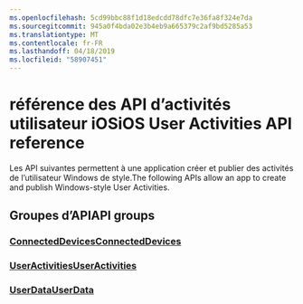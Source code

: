 ```yaml
---
ms.openlocfilehash: 5cd99bbc88f1d18edcdd78dfc7e36fa8f324e7da
ms.sourcegitcommit: 945a0f4bda02e3b4eb9a665379c2af9bd5285a53
ms.translationtype: MT
ms.contentlocale: fr-FR
ms.lasthandoff: 04/18/2019
ms.locfileid: "58907451"
---
```

# <a name="ios-user-activities-api-reference"></a><span data-ttu-id="660db-101">référence des API d’activités utilisateur iOS</span><span class="sxs-lookup"><span data-stu-id="660db-101">iOS User Activities API reference</span></span>

<span data-ttu-id="660db-102">Les API suivantes permettent à une application créer et publier des activités de l’utilisateur Windows de style.</span><span class="sxs-lookup"><span data-stu-id="660db-102">The following APIs allow an app to create and publish Windows-style User Activities.</span></span>

## <a name="api-groups"></a><span data-ttu-id="660db-103">Groupes d’API</span><span class="sxs-lookup"><span data-stu-id="660db-103">API groups</span></span>

### <a name="connecteddevicesobjectivec-apiconnecteddevicesindexmd"></a>[<span data-ttu-id="660db-104">ConnectedDevices</span><span class="sxs-lookup"><span data-stu-id="660db-104">ConnectedDevices</span></span>](../objectivec-api/connecteddevices/index.md)
### <a name="useractivitiesobjectivec-apiuserdatauseractivitiesindexmd"></a>[<span data-ttu-id="660db-105">UserActivities</span><span class="sxs-lookup"><span data-stu-id="660db-105">UserActivities</span></span>](../objectivec-api/userdata.useractivities/index.md)
### <a name="userdataobjectivec-apiuserdataindexmd"></a>[<span data-ttu-id="660db-106">UserData</span><span class="sxs-lookup"><span data-stu-id="660db-106">UserData</span></span>](../objectivec-api/userdata/index.md)